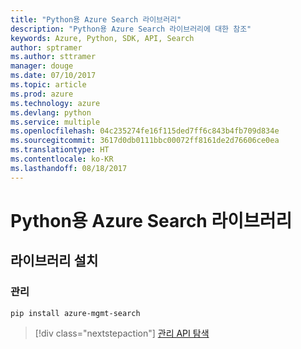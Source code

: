 ```yaml
---
title: "Python용 Azure Search 라이브러리"
description: "Python용 Azure Search 라이브러리에 대한 참조"
keywords: Azure, Python, SDK, API, Search
author: sptramer
ms.author: sttramer
manager: douge
ms.date: 07/10/2017
ms.topic: article
ms.prod: azure
ms.technology: azure
ms.devlang: python
ms.service: multiple
ms.openlocfilehash: 04c235274fe16f115ded7ff6c843b4fb709d834e
ms.sourcegitcommit: 3617d0db0111bbc00072ff8161de2d76606ce0ea
ms.translationtype: HT
ms.contentlocale: ko-KR
ms.lasthandoff: 08/18/2017
---
```

# <a name="azure-search-libraries-for-python"></a>Python용 Azure Search 라이브러리

## <a name="install-the-libraries"></a>라이브러리 설치


### <a name="management"></a>관리

```bash
pip install azure-mgmt-search
```
> [!div class="nextstepaction"]
> [관리 API 탐색](/python/api/overview/azure/search/managementlibrary)